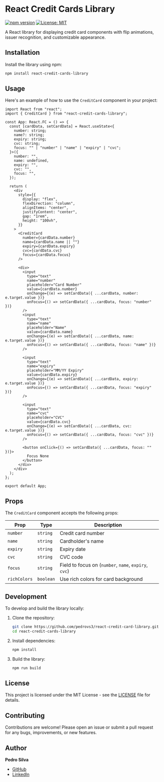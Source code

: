 # React Credit Cards Library

[![npm version](https://badge.fury.io/js/react-credit-cards-library.svg)](https://badge.fury.io/js/react-credit-cards-library)
[![License: MIT](https://img.shields.io/badge/License-MIT-yellow.svg)](https://opensource.org/licenses/MIT)

A React library for displaying credit card components with flip animations, issuer recognition, and customizable appearance.

## Installation

Install the library using npm:

```bash
npm install react-credit-cards-library
```

## Usage

Here's an example of how to use the `CreditCard` component in your project:

```tsx
import React from "react";
import { CreditCard } from "react-credit-cards-library";

const App: React.FC = () => {
  const [cardData, setCardData] = React.useState<{
    number: string;
    name?: string;
    expiry: string;
    cvc: string;
    focus: "" | "number" | "name" | "expiry" | "cvc";
  }>({
    number: "",
    name: undefined,
    expiry: "",
    cvc: "",
    focus: "",
  });

  return (
    <div
      style={{
        display: "flex",
        flexDirection: "column",
        alignItems: "center",
        justifyContent: "center",
        gap: "1rem",
        height: "100vh",
      }}
    >
      <CreditCard
        number={cardData.number}
        name={cardData.name || ""}
        expiry={cardData.expiry}
        cvc={cardData.cvc}
        focus={cardData.focus}
      />

      <div>
        <input
          type="text"
          name="number"
          placeholder="Card Number"
          value={cardData.number}
          onChange={(e) => setCardData({ ...cardData, number: e.target.value })}
          onFocus={() => setCardData({ ...cardData, focus: "number" })}
        />
        <input
          type="text"
          name="name"
          placeholder="Name"
          value={cardData.name}
          onChange={(e) => setCardData({ ...cardData, name: e.target.value })}
          onFocus={() => setCardData({ ...cardData, focus: "name" })}
        />

        <input
          type="text"
          name="expiry"
          placeholder="MM/YY Expiry"
          value={cardData.expiry}
          onChange={(e) => setCardData({ ...cardData, expiry: e.target.value })}
          onFocus={() => setCardData({ ...cardData, focus: "expiry" })}
        />

        <input
          type="text"
          name="cvc"
          placeholder="CVC"
          value={cardData.cvc}
          onChange={(e) => setCardData({ ...cardData, cvc: e.target.value })}
          onFocus={() => setCardData({ ...cardData, focus: "cvc" })}
        />

        <button onClick={() => setCardData({ ...cardData, focus: "" })}>
          Focus None
        </button>
      </div>
    </div>
  );
};

export default App;
```

## Props

The `CreditCard` component accepts the following props:

| Prop        | Type                       | Description                                  |
|-------------|----------------------------|----------------------------------------------|
| `number`    | `string`                   | Credit card number                           |
| `name`      | `string`                   | Cardholder's name                            |
| `expiry`    | `string`                   | Expiry date                                  |
| `cvc`       | `string`                   | CVC code                                     |
| `focus`     | `string`                   | Field to focus on (`number`, `name`, `expiry`, `cvc`) |
| `richColors`| `boolean`                  | Use rich colors for card background          |


## Development

To develop and build the library locally:

1. Clone the repository:
    ```bash
    git clone https://github.com/pedrovs3/react-credit-card-library.git
    cd react-credit-cards-library
    ```

2. Install dependencies:
    ```bash
    npm install
    ```

3. Build the library:
    ```bash
    npm run build
    ```

## License

This project is licensed under the MIT License - see the [LICENSE](LICENSE) file for details.

## Contributing

Contributions are welcome! Please open an issue or submit a pull request for any bugs, improvements, or new features.

## Author

**Pedro Silva**
- [GitHub](https://github.com/pedrovs3)
- [LinkedIn](https://www.linkedin.com/in/pedrovs3)